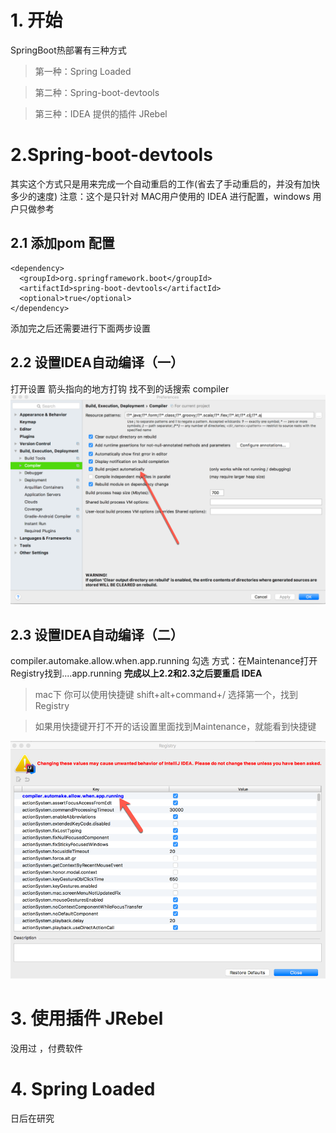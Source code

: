 # 1. 开始
SpringBoot热部署有三种方式
> 第一种：Spring Loaded

> 第二种：Spring-boot-devtools

> 第三种：IDEA 提供的插件 JRebel


# 2.Spring-boot-devtools

其实这个方式只是用来完成一个自动重启的工作(省去了手动重启的，并没有加快多少的速度)
注意：这个是只针对 MAC用户使用的 IDEA 进行配置，windows 用户只做参考
## 2.1 添加pom 配置
```
<dependency>
  <groupId>org.springframework.boot</groupId>
  <artifactId>spring-boot-devtools</artifactId>
  <optional>true</optional>
</dependency>
```
添加完之后还需要进行下面两步设置

## 2.2 设置IDEA自动编译（一）

打开设置 箭头指向的地方打钩
找不到的话搜索 compiler
![image]($00_image/$01热部署.png)

## 2.3 设置IDEA自动编译（二）
compiler.automake.allow.when.app.running 勾选
方式：在Maintenance打开Registry找到....app.running
**完成以上2.2和2.3之后要重启 IDEA**
> mac下 你可以使用快捷键  shift+alt+command+/ 选择第一个，找到Registry

> 如果用快捷键开打不开的话设置里面找到Maintenance，就能看到快捷键

![image]($00_image/$02热部署.png)

# 3. 使用插件 JRebel

没用过 ，付费软件

# 4. Spring Loaded
 日后在研究